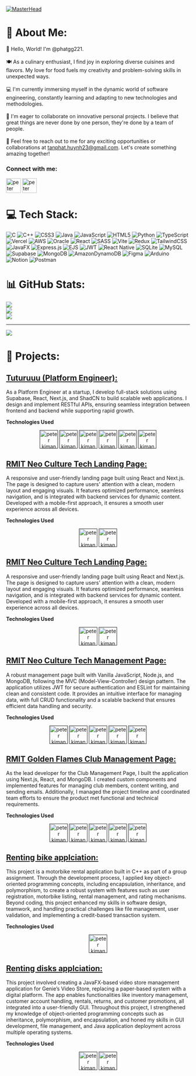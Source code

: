 [![MasterHead](https://visme.co/blog/wp-content/uploads/2019/10/animated-presentation-software-header.gif)]()
# 💫 About Me:
👋 Hello, World! I'm @phatgg221.<br><br>🍽️ As a culinary enthusiast, I find joy in exploring diverse cuisines and flavors. My love for food fuels my creativity and problem-solving skills in unexpected ways.<br><br>💻 I'm currently immersing myself in the dynamic world of software engineering, constantly learning and adapting to new technologies and methodologies.<br><br>🤝 I'm eager to collaborate on innovative personal projects. I believe that great things are never done by one person, they're done by a team of people.<br><br>📮 Feel free to reach out to me for any exciting opportunities or collaborations at tanphat.huynh23@gmail.com. Let's create something amazing together!

<h3 align="left">Connect with me:</h3>
<p align="left">
<a href="https://www.linkedin.com/in/phat-huynh-6bb5a2247/" target="blank"><img align="center" src="http://t0.gstatic.com/images?q=tbn:ANd9GcRMCA3j2A8hfLl9p5UAU5nd9lvqLlNZvqoU4xOsZ192uH4IYS6X" alt="peter kimanzi" height="40" width="40" /></a>
<a href="https://www.facebook.com/profile.php?id=100006242687125" target="blank"><img align="center" src="https://store-images.s-microsoft.com/image/apps.37935.9007199266245907.b029bd80-381a-4869-854f-bac6f359c5c9.91f8693c-c75b-4050-a796-63e1314d18c9" alt="peter kimanzi" height="40" width="40" /></a>
<p/>

# 💻 Tech Stack:
![C](https://img.shields.io/badge/c-%2300599C.svg?style=plastic&logo=c&logoColor=white) ![C++](https://img.shields.io/badge/c++-%2300599C.svg?style=plastic&logo=c%2B%2B&logoColor=white) ![CSS3](https://img.shields.io/badge/css3-%231572B6.svg?style=plastic&logo=css3&logoColor=white) ![Java](https://img.shields.io/badge/java-%23ED8B00.svg?style=plastic&logo=openjdk&logoColor=white) ![JavaScript](https://img.shields.io/badge/javascript-%23323330.svg?style=plastic&logo=javascript&logoColor=%23F7DF1E) ![HTML5](https://img.shields.io/badge/html5-%23E34F26.svg?style=plastic&logo=html5&logoColor=white) ![Python](https://img.shields.io/badge/python-3670A0?style=plastic&logo=python&logoColor=ffdd54) ![TypeScript](https://img.shields.io/badge/typescript-%23007ACC.svg?style=plastic&logo=typescript&logoColor=white) ![Vercel](https://img.shields.io/badge/vercel-%23000000.svg?style=plastic&logo=vercel&logoColor=white) ![AWS](https://img.shields.io/badge/AWS-%23FF9900.svg?style=plastic&logo=amazon-aws&logoColor=white) ![Oracle](https://img.shields.io/badge/Oracle-F80000?style=plastic&logo=oracle&logoColor=white) ![React](https://img.shields.io/badge/react-%2320232a.svg?style=plastic&logo=react&logoColor=%2361DAFB) ![SASS](https://img.shields.io/badge/SASS-hotpink.svg?style=plastic&logo=SASS&logoColor=white) ![Vite](https://img.shields.io/badge/vite-%23646CFF.svg?style=plastic&logo=vite&logoColor=white) ![Redux](https://img.shields.io/badge/redux-%23593d88.svg?style=plastic&logo=redux&logoColor=white) ![TailwindCSS](https://img.shields.io/badge/tailwindcss-%2338B2AC.svg?style=plastic&logo=tailwind-css&logoColor=white) ![JavaFX](https://img.shields.io/badge/javafx-%23FF0000.svg?style=plastic&logo=javafx&logoColor=white) ![Express.js](https://img.shields.io/badge/express.js-%23404d59.svg?style=plastic&logo=express&logoColor=%2361DAFB) ![EJS](https://img.shields.io/badge/ejs-%23B4CA65.svg?style=plastic&logo=ejs&logoColor=black) ![JWT](https://img.shields.io/badge/JWT-black?style=plastic&logo=JSON%20web%20tokens) ![React Native](https://img.shields.io/badge/react_native-%2320232a.svg?style=plastic&logo=react&logoColor=%2361DAFB) ![SQLite](https://img.shields.io/badge/sqlite-%2307405e.svg?style=plastic&logo=sqlite&logoColor=white) ![MySQL](https://img.shields.io/badge/mysql-4479A1.svg?style=plastic&logo=mysql&logoColor=white) ![Supabase](https://img.shields.io/badge/Supabase-3ECF8E?style=plastic&logo=supabase&logoColor=white) ![MongoDB](https://img.shields.io/badge/MongoDB-%234ea94b.svg?style=plastic&logo=mongodb&logoColor=white) ![AmazonDynamoDB](https://img.shields.io/badge/Amazon%20DynamoDB-4053D6?style=plastic&logo=Amazon%20DynamoDB&logoColor=white) ![Figma](https://img.shields.io/badge/figma-%23F24E1E.svg?style=plastic&logo=figma&logoColor=white) ![Arduino](https://img.shields.io/badge/-Arduino-00979D?style=plastic&logo=Arduino&logoColor=white) ![Notion](https://img.shields.io/badge/Notion-%23000000.svg?style=plastic&logo=notion&logoColor=white) ![Postman](https://img.shields.io/badge/Postman-FF6C37?style=plastic&logo=postman&logoColor=white)
# 📊 GitHub Stats:
![](https://github-readme-stats.vercel.app/api?username=phatgg221&theme=radical&hide_border=false&include_all_commits=true&count_private=false)<br/>
![](https://github-readme-streak-stats.herokuapp.com/?user=phatgg221&theme=radical&hide_border=false)<br/>
![](https://github-readme-stats.vercel.app/api/top-langs/?username=phatgg221&theme=radical&hide_border=false&include_all_commits=true&count_private=false&layout=compact)

---
[![](https://visitcount.itsvg.in/api?id=phatgg221&icon=0&color=0)](https://visitcount.itsvg.in)

<!-- Proudly created with GPRM ( https://gprm.itsvg.in ) -->


# 🦾 Projects:

## <a href="https://github.com/tutur3u/platform" target="blank">Tuturuuu (Platform Engineer):</a>
As a Platform Engineer at a startup, I develop full-stack solutions using Supabase, React, Next.js, and ShadCN to build scalable web applications. I design and implement RESTful APIs, ensuring seamless integration between frontend and backend while supporting rapid growth.

**Technologies Used**

<p align="center">
  <a href="" target="blank"><img align="center" src="https://yt3.googleusercontent.com/KVjptxDSWT7rjVfGax2TgTNVAYgplgo1z_fwaV3MFjPpcmNVZC0TIgQV030BPJ0ybCP3_Fz-2w=s900-c-k-c0x00ffffff-no-rj" alt="peter kimanzi" height="50" width="50" /></a>
  <a href="" target="blank"><img align="center" src="https://external-preview.redd.it/ZTKVCne_ZlanhjrqBm4x7_-TLSAsvqukF6oAB3y8ZAI.jpg?width=640&crop=smart&auto=webp&s=fa3b24c6880d8626b13fc115bbefb36cb5cd006c" alt="peter kimanzi" height="50" width="50" /></a>
  <a href="" target="blank"><img align="center" src="https://i18nexus.com/_next/static/media/nextjs.e54be70c.svg" alt="peter kimanzi" height="50" width="50" /></a>
  <a href="" target="blank"><img align="center" src="https://keenethics.com/wp-content/uploads/2022/01/rest-api-1.svg" alt="peter kimanzi" height="50" width="50" /></a>
  <a href="" target="blank"><img align="center" src="https://upload.wikimedia.org/wikipedia/commons/thumb/4/4c/Typescript_logo_2020.svg/1200px-Typescript_logo_2020.svg.png" alt="peter kimanzi" height="50" width="50" /></a>
  <a href="" target="blank"><img align="center" src="https://pbs.twimg.com/profile_images/1816856437567406080/ByISu1ft_400x400.jpg" alt="peter kimanzi" height="50" width="50" /></a>
</p>


## <a href="https://github.com/tutur3u/platform" target="blank">RMIT Neo Culture Tech Landing Page:</a>
A responsive and user-friendly landing page built using React and Next.js. The page is designed to capture users' attention with a clean, modern layout and engaging visuals. It features optimized performance, seamless navigation, and is integrated with backend services for dynamic content. Developed with a mobile-first approach, it ensures a smooth user experience across all devices.

**Technologies Used**

<p align="center">
  <a href="" target="blank"><img align="center" src="https://yt3.googleusercontent.com/KVjptxDSWT7rjVfGax2TgTNVAYgplgo1z_fwaV3MFjPpcmNVZC0TIgQV030BPJ0ybCP3_Fz-2w=s900-c-k-c0x00ffffff-no-rj" alt="peter kimanzi" height="50" width="50" /></a>
  <a href="" target="blank"><img align="center" src="https://external-preview.redd.it/ZTKVCne_ZlanhjrqBm4x7_-TLSAsvqukF6oAB3y8ZAI.jpg?width=640&crop=smart&auto=webp&s=fa3b24c6880d8626b13fc115bbefb36cb5cd006c" alt="peter kimanzi" height="50" width="50" /></a>
</p>

## <a href="https://neo-frontend-three.vercel.app/member" target="blank">RMIT Neo Culture Tech Landing Page:</a>
A responsive and user-friendly landing page built using React and Next.js. The page is designed to capture users' attention with a clean, modern layout and engaging visuals. It features optimized performance, seamless navigation, and is integrated with backend services for dynamic content. Developed with a mobile-first approach, it ensures a smooth user experience across all devices.

**Technologies Used**

<p align="center">
  <a href="" target="blank"><img align="center" src="https://yt3.googleusercontent.com/KVjptxDSWT7rjVfGax2TgTNVAYgplgo1z_fwaV3MFjPpcmNVZC0TIgQV030BPJ0ybCP3_Fz-2w=s900-c-k-c0x00ffffff-no-rj" alt="peter kimanzi" height="50" width="50" /></a>
  <a href="" target="blank"><img align="center" src="https://external-preview.redd.it/ZTKVCne_ZlanhjrqBm4x7_-TLSAsvqukF6oAB3y8ZAI.jpg?width=640&crop=smart&auto=webp&s=fa3b24c6880d8626b13fc115bbefb36cb5cd006c" alt="peter kimanzi" height="50" width="50" /></a>
</p>

## <a href="https://github.com/RmitNeoculturetechclub/nct-landing-page-backend" target="blank">RMIT Neo Culture Tech Management Page:</a>
A robust management page built with Vanilla JavaScript, Node.js, and MongoDB, following the MVC (Model-View-Controller) design pattern. The application utilizes JWT for secure authentication and ESLint for maintaining clean and consistent code. It provides an intuitive interface for managing data, with full CRUD functionality and a scalable backend that ensures efficient data handling and security.

**Technologies Used**

<p align="center">
  <a href="" target="blank"><img align="center" src="https://encrypted-tbn0.gstatic.com/images?q=tbn:ANd9GcS6_V-cg8GUXAA9wMHgfOFPRZz914-OQb2H5A&s" alt="peter kimanzi" height="50" width="50" /></a>
  <a href="" target="blank"><img align="center" src="https://149860134.v2.pressablecdn.com/wp-content/uploads/mongo.png" alt="peter kimanzi" height="50" width="50" /></a>
  <a href="" target="blank"><img align="center" src="https://encrypted-tbn0.gstatic.com/images?q=tbn:ANd9GcQ9j4QuDzQEIjR8-zyb1I8zv3NnfBT8AFoh5A&s" alt="peter kimanzi" height="50" width="50" /></a>
  <a href="" target="blank"><img align="center" src="https://yt3.googleusercontent.com/X-rhKMndFm9hT9wIaJns1StBfGbFdLTkAROwm4UZ3n9ucrBky5CFIeeZhSszFXBgQjItzCD0SA=s900-c-k-c0x00ffffff-no-rj" alt="peter kimanzi" height="50" width="50" /></a>
  <a href="" target="blank"><img align="center" src="https://user-images.githubusercontent.com/13700/35731649-652807e8-080e-11e8-88fd-1b2f6d553b2d.png" alt="peter kimanzi" height="50" width="50" /></a>
</p>

## <a href="https://github.com/phatgg221/Club_web_project" target="blank">RMIT Golden Flames Club Management Page:</a>
As the lead developer for the Club Management Page, I built the application using Next.js, React, and MongoDB. I created custom components and implemented features for managing club members, content writing, and sending emails. Additionally, I managed the project timeline and coordinated team efforts to ensure the product met functional and technical requirements.

**Technologies Used**

<p align="center">
  <a href="" target="blank"><img align="center" src="https://i18nexus.com/_next/static/media/nextjs.e54be70c.svg" alt="peter kimanzi" height="50" width="50" /></a>
  <a href="" target="blank"><img align="center" src="https://external-preview.redd.it/ZTKVCne_ZlanhjrqBm4x7_-TLSAsvqukF6oAB3y8ZAI.jpg?width=640&crop=smart&auto=webp&s=fa3b24c6880d8626b13fc115bbefb36cb5cd006c" alt="peter kimanzi" height="50" width="50" /></a>
  <a href="" target="blank"><img align="center" src="https://149860134.v2.pressablecdn.com/wp-content/uploads/mongo.png" alt="peter kimanzi" height="50" width="50" /></a>
  <a href="" target="blank"><img align="center" src="https://yt3.googleusercontent.com/X-rhKMndFm9hT9wIaJns1StBfGbFdLTkAROwm4UZ3n9ucrBky5CFIeeZhSszFXBgQjItzCD0SA=s900-c-k-c0x00ffffff-no-rj" alt="peter kimanzi" height="50" width="50" /></a>
  <a href="" target="blank"><img align="center" src="https://user-images.githubusercontent.com/13700/35731649-652807e8-080e-11e8-88fd-1b2f6d553b2d.png" alt="peter kimanzi" height="50" width="50" /></a>
</p>

## <a href="https://github.com/lluciiiia/SEDfinal" target="blank">Renting bike applciation:</a>
This project is a motorbike rental application built in C++ as part of a group assignment. Through the development process, I applied key object-oriented programming concepts, including encapsulation, inheritance, and polymorphism, to create a robust system with features such as user registration, motorbike listing, rental management, and rating mechanisms. Beyond coding, this project enhanced my skills in software design, teamwork, and handling practical challenges like file management, user validation, and implementing a credit-based transaction system.

**Technologies Used**

<p align="center">
  <a href="" target="blank"><img align="center" src="https://encrypted-tbn0.gstatic.com/images?q=tbn:ANd9GcRdrd-mQQPmg1J7CrvGxgpqJuKdnVLDJs4U0Q&s" alt="peter kimanzi" height="50" width="50" /></a>
</p>


## <a href="" target="blank">Renting disks applciation:</a>
This project involved creating a JavaFX-based video store management application for Genie’s Video Store, replacing a paper-based system with a digital platform. The app enables functionalities like inventory management, customer account handling, rentals, returns, and customer promotions, all integrated into a user-friendly GUI. Throughout this project, I strengthened my knowledge of object-oriented programming concepts such as inheritance, polymorphism, and encapsulation, and honed my skills in GUI development, file management, and Java application deployment across multiple operating systems.

**Technologies Used**

<p align="center">
  <a href="" target="blank"><img align="center" src="https://encrypted-tbn0.gstatic.com/images?q=tbn:ANd9GcRq6laVyMkZrWDSF-rcatBXkVyj3R918YaKdQ&s" alt="peter kimanzi" height="50" width="50" /></a>
  <a href="" target="blank"><img align="center" src="https://sdtimes.com/wp-content/uploads/2018/03/jfxlogopad1.png" alt="peter kimanzi" height="50" width="50" /></a>
</p>
